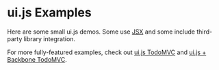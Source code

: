 # ui.js Examples

Here are some small ui.js demos. Some use [JSX](http://facebook.github.io/react/docs/jsx-in-depth.html) and some include third-party library integration.

For more fully-featured examples, check out [ui.js TodoMVC](http://todomvc.com/examples/ui.js/) and [ui.js + Backbone TodoMVC](http://todomvc.com/examples/ui.js-backbone/).
